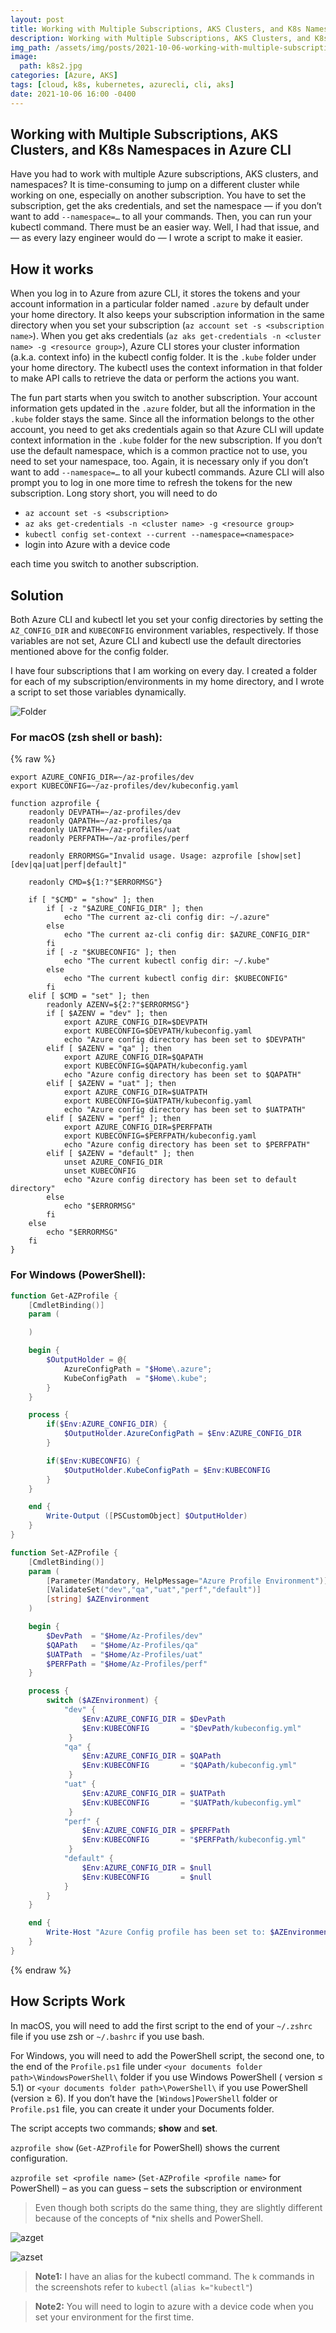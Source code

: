 ```yaml
---
layout: post
title: Working with Multiple Subscriptions, AKS Clusters, and K8s Namespaces in Azure CLI
description: Working with Multiple Subscriptions, AKS Clusters, and K8s Namespaces in Azure CLI
img_path: /assets/img/posts/2021-10-06-working-with-multiple-subscriptions-in-azure-cli
image:
  path: k8s2.jpg
categories: [Azure, AKS]
tags: [cloud, k8s, kubernetes, azurecli, cli, aks]
date: 2021-10-06 16:00 -0400
---
```


## Working with Multiple Subscriptions, AKS Clusters, and K8s Namespaces in Azure CLI

Have you had to work with multiple Azure subscriptions, AKS clusters, and namespaces? It is time-consuming to jump on a different cluster while working on one, especially on another subscription. You have to set the subscription, get the aks credentials, and set the namespace — if you don’t want to add `--namespace=…` to all your commands. Then, you can run your kubectl command. There must be an easier way. Well, I had that issue, and — as every lazy engineer would do — I wrote a script to make it easier.

## How it works

When you log in to Azure from azure CLI, it stores the tokens and your account information in a particular folder named `.azure` by default under your home directory. It also keeps your subscription information in the same directory when you set your subscription (`az account set -s <subscription name>`). When you get aks credentials (`az aks get-credentials -n <cluster name> -g <resource group>`), Azure CLI stores your cluster information (a.k.a. context info) in the kubectl config folder. It is the `.kube` folder under your home directory. The kubectl uses the context information in that folder to make API calls to retrieve the data or perform the actions you want.

The fun part starts when you switch to another subscription. Your account information gets updated in the `.azure` folder, but all the information in the `.kube` folder stays the same. Since all the information belongs to the other account, you need to get aks credentials again so that Azure CLI will update context information in the `.kube` folder for the new subscription. If you don’t use the default namespace, which is a common practice not to use, you need to set your namespace, too. Again, it is necessary only if you don’t want to add `--namespace=…` to all your kubectl commands. Azure CLI will also prompt you to log in one more time to refresh the tokens for the new subscription. Long story short, you will need to do

- `az account set -s <subscription>`
- `az aks get-credentials -n <cluster name> -g <resource group>`
- `kubectl config set-context --current --namespace=<namespace>`
- login into Azure with a device code

each time you switch to another subscription.

## Solution

Both Azure CLI and kubectl let you set your config directories by setting the `AZ_CONFIG_DIR` and `KUBECONFIG` environment variables, respectively. If those variables are not set, Azure CLI and kubectl use the default directories mentioned above for the config folder.

I have four subscriptions that I am working on every day. I created a folder for each of my subscription/environments in my home directory, and I wrote a script to set those variables dynamically.

![Folder](k8s1.jpg)

### For macOS (zsh shell or bash):

{% raw %}

```shell
export AZURE_CONFIG_DIR=~/az-profiles/dev
export KUBECONFIG=~/az-profiles/dev/kubeconfig.yaml

function azprofile {
    readonly DEVPATH=~/az-profiles/dev
    readonly QAPATH=~/az-profiles/qa
    readonly UATPATH=~/az-profiles/uat
    readonly PERFPATH=~/az-profiles/perf

    readonly ERRORMSG="Invalid usage. Usage: azprofile [show|set] [dev|qa|uat|perf|default]"

    readonly CMD=${1:?"$ERRORMSG"}

    if [ "$CMD" = "show" ]; then
        if [ -z "$AZURE_CONFIG_DIR" ]; then
            echo "The current az-cli config dir: ~/.azure"
        else
            echo "The current az-cli config dir: $AZURE_CONFIG_DIR"
        fi
        if [ -z "$KUBECONFIG" ]; then
            echo "The current kubectl config dir: ~/.kube"
        else
            echo "The current kubectl config dir: $KUBECONFIG"
        fi
    elif [ $CMD = "set" ]; then
        readonly AZENV=${2:?"$ERRORMSG"}
        if [ $AZENV = "dev" ]; then
            export AZURE_CONFIG_DIR=$DEVPATH
            export KUBECONFIG=$DEVPATH/kubeconfig.yaml
            echo "Azure config directory has been set to $DEVPATH"
        elif [ $AZENV = "qa" ]; then
            export AZURE_CONFIG_DIR=$QAPATH
            export KUBECONFIG=$QAPATH/kubeconfig.yaml
            echo "Azure config directory has been set to $QAPATH"
        elif [ $AZENV = "uat" ]; then
            export AZURE_CONFIG_DIR=$UATPATH
            export KUBECONFIG=$UATPATH/kubeconfig.yaml
            echo "Azure config directory has been set to $UATPATH"
        elif [ $AZENV = "perf" ]; then
            export AZURE_CONFIG_DIR=$PERFPATH
            export KUBECONFIG=$PERFPATH/kubeconfig.yaml
            echo "Azure config directory has been set to $PERFPATH"
        elif [ $AZENV = "default" ]; then
            unset AZURE_CONFIG_DIR
            unset KUBECONFIG
            echo "Azure config directory has been set to default directory"
        else
            echo "$ERRORMSG"
        fi
    else
        echo "$ERRORMSG"
    fi
}
```

### For Windows (PowerShell):

```powershell
function Get-AZProfile {
    [CmdletBinding()]
    param (

    )

    begin {
        $OutputHolder = @{
            AzureConfigPath = "$Home\.azure";
            KubeConfigPath  = "$Home\.kube";
        }
    }

    process {
        if($Env:AZURE_CONFIG_DIR) {
            $OutputHolder.AzureConfigPath = $Env:AZURE_CONFIG_DIR
        }

        if($Env:KUBECONFIG) {
            $OutputHolder.KubeConfigPath = $Env:KUBECONFIG
        }
    }

    end {
        Write-Output ([PSCustomObject] $OutputHolder)
    }
}

function Set-AZProfile {
    [CmdletBinding()]
    param (
        [Parameter(Mandatory, HelpMessage="Azure Profile Environment")]
        [ValidateSet("dev","qa","uat","perf","default")]
        [string] $AZEnvironment
    )

    begin {
        $DevPath  = "$Home/Az-Profiles/dev"
        $QAPath   = "$Home/Az-Profiles/qa"
        $UATPath  = "$Home/Az-Profiles/uat"
        $PERFPath = "$Home/Az-Profiles/perf"
    }

    process {
        switch ($AZEnvironment) {
            "dev" {
                $Env:AZURE_CONFIG_DIR = $DevPath
                $Env:KUBECONFIG       = "$DevPath/kubeconfig.yml"
             }
            "qa" {
                $Env:AZURE_CONFIG_DIR = $QAPath
                $Env:KUBECONFIG       = "$QAPath/kubeconfig.yml"
             }
            "uat" {
                $Env:AZURE_CONFIG_DIR = $UATPath
                $Env:KUBECONFIG       = "$UATPath/kubeconfig.yml"
             }
            "perf" {
                $Env:AZURE_CONFIG_DIR = $PERFPath
                $Env:KUBECONFIG       = "$PERFPath/kubeconfig.yml"
             }
            "default" {
                $Env:AZURE_CONFIG_DIR = $null
                $Env:KUBECONFIG       = $null
            }
        }
    }

    end {
        Write-Host "Azure Config profile has been set to: $AZEnvironment"
    }
}
```

{% endraw %}

## How Scripts Work

In macOS, you will need to add the first script to the end of your `~/.zshrc` file if you use zsh or `~/.bashrc` if you use bash.

For Windows, you will need to add the PowerShell script, the second one, to the end of the `Profile.ps1` file under `<your documents folder path>\WindowsPowerShell\` folder if you use Windows PowerShell ( version ≤ 5.1) or `<your documents folder path>\PowerShell\` if you use PowerShell (version ≥ 6). If you don’t have the `[Windows]PowerShell` folder or `Profile.ps1` file, you can create it under your Documents folder.

The script accepts two commands; **show** and **set**.

`azprofile show` (`Get-AZProfile` for PowerShell) shows the current configuration.

`azprofile set <profile name>` (`Set-AZProfile <profile name>` for PowerShell) – as you can guess – sets the subscription or environment

> Even though both scripts do the same thing, they are slightly different because of the concepts of \*nix shells and PowerShell.

![azget](k8s2.jpg)

![azset](k8s3.jpg)

> **Note1:** I have an alias for the kubectl command. The `k` commands in the screenshots refer to `kubectl` (`alias k="kubectl"`)

> **Note2:** You will need to login to azure with a device code when you set your environment for the first time.
